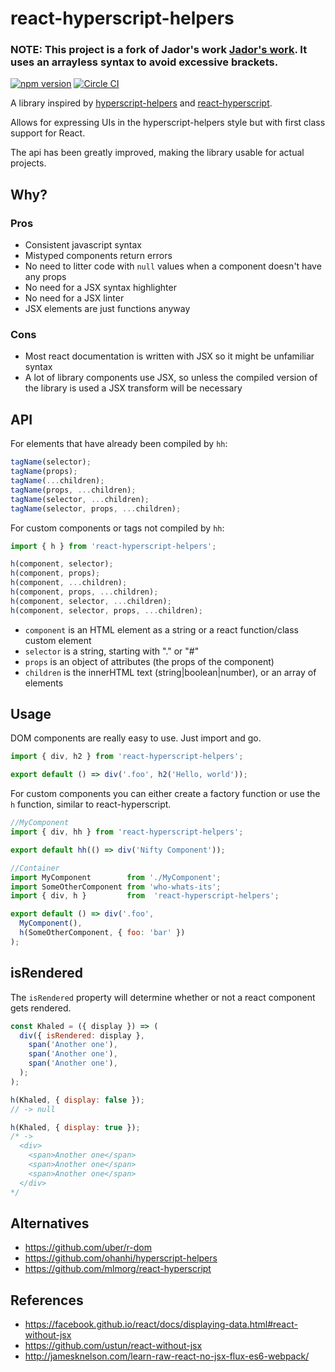 # react-hyperscript-helpers

### NOTE: This project is a fork of Jador's work [Jador's work](https://github.com/Jador/react-hyperscript-helpers). It uses an arrayless syntax to avoid excessive brackets.

[![npm version](https://badge.fury.io/js/react-hyperscript-helpers.svg)](https://badge.fury.io/js/react-hyperscript-helpers) [![Circle CI](https://circleci.com/gh/Jador/react-hyperscript-helpers/tree/master.svg?style=svg)](https://circleci.com/gh/Jador/react-hyperscript-helpers/tree/master)

A library inspired by [hyperscript-helpers](https://github.com/ohanhi/hyperscript-helpers) and [react-hyperscript](https://github.com/mlmorg/react-hyperscript).

Allows for expressing UIs in the hyperscript-helpers style but with first class support for React.

The api has been greatly improved, making the library usable for actual projects.

## Why?

### Pros

* Consistent javascript syntax
* Mistyped components return errors
* No need to litter code with `null` values when a component doesn't have any props
* No need for a JSX syntax highlighter
* No need for a JSX linter
* JSX elements are just functions anyway

### Cons

* Most react documentation is written with JSX so it might be unfamiliar syntax
* A lot of library components use JSX, so unless the compiled version of the library is used
  a JSX transform will be necessary

## API

For elements that have already been compiled by `hh`:

```js
tagName(selector);
tagName(props);
tagName(...children);
tagName(props, ...children);
tagName(selector, ...children);
tagName(selector, props, ...children);
```

For custom components or tags not compiled by `hh`:

```js
import { h } from 'react-hyperscript-helpers';

h(component, selector);
h(component, props);
h(component, ...children);
h(component, props, ...children);
h(component, selector, ...children);
h(component, selector, props, ...children);
```

* `component` is an HTML element as a string or a react function/class custom element
* `selector` is a string, starting with "." or "#"
* `props` is an object of attributes (the props of the component)
* `children` is the innerHTML text (string|boolean|number), or an array of elements

## Usage

DOM components are really easy to use. Just import and go.

```javascript
import { div, h2 } from 'react-hyperscript-helpers';

export default () => div('.foo', h2('Hello, world'));
```

For custom components you can either create a factory function or use the `h` function, similar to react-hyperscript.

```javascript
//MyComponent
import { div, hh } from 'react-hyperscript-helpers';

export default hh(() => div('Nifty Component'));

//Container
import MyComponent        from './MyComponent';
import SomeOtherComponent from 'who-whats-its';
import { div, h }         from  'react-hyperscript-helpers';

export default () => div('.foo',
  MyComponent(),
  h(SomeOtherComponent, { foo: 'bar' })
);
```

## isRendered

The `isRendered` property will determine whether or not a react component gets rendered.

```javascript
const Khaled = ({ display }) => (
  div({ isRendered: display },
    span('Another one'),
    span('Another one'),
    span('Another one'),
  );
);

h(Khaled, { display: false });
// -> null

h(Khaled, { display: true });
/* ->
  <div>
    <span>Another one</span>
    <span>Another one</span>
    <span>Another one</span>
  </div>
*/
```

## Alternatives

* https://github.com/uber/r-dom
* https://github.com/ohanhi/hyperscript-helpers
* https://github.com/mlmorg/react-hyperscript

## References

* https://facebook.github.io/react/docs/displaying-data.html#react-without-jsx
* https://github.com/ustun/react-without-jsx
* http://jamesknelson.com/learn-raw-react-no-jsx-flux-es6-webpack/
